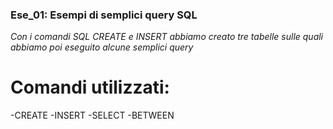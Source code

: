 ### Ese_01: Esempi di semplici query SQL
*Con i comandi SQL CREATE e INSERT abbiamo creato tre tabelle sulle quali abbiamo poi eseguito alcune semplici query*
# Comandi utilizzati:
-CREATE 
-INSERT
-SELECT 
-BETWEEN
